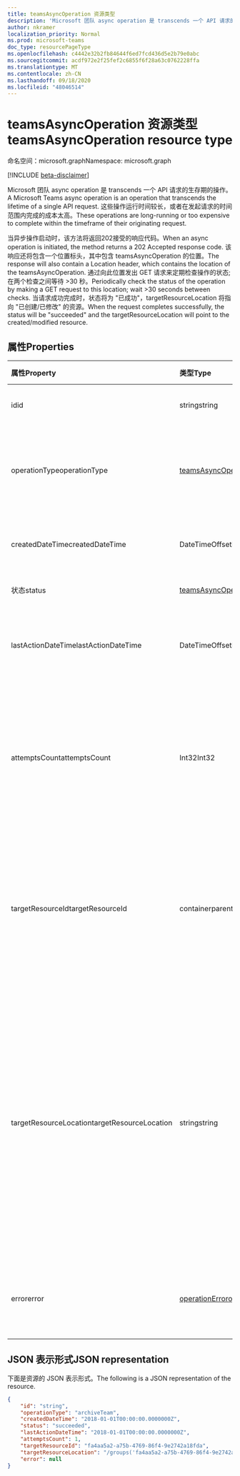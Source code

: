 ```yaml
---
title: teamsAsyncOperation 资源类型
description: 'Microsoft 团队 async operation 是 transcends 一个 API 请求的生存期的操作。 '
author: nkramer
localization_priority: Normal
ms.prod: microsoft-teams
doc_type: resourcePageType
ms.openlocfilehash: c4442e32b2fb84644f6ed7fcd436d5e2b79e0abc
ms.sourcegitcommit: acdf972e2f25fef2c6855f6f28a63c0762228ffa
ms.translationtype: MT
ms.contentlocale: zh-CN
ms.lasthandoff: 09/18/2020
ms.locfileid: "48046514"
---
```

# <a name="teamsasyncoperation-resource-type"></a><span data-ttu-id="a9683-103">teamsAsyncOperation 资源类型</span><span class="sxs-lookup"><span data-stu-id="a9683-103">teamsAsyncOperation resource type</span></span>

<span data-ttu-id="a9683-104">命名空间：microsoft.graph</span><span class="sxs-lookup"><span data-stu-id="a9683-104">Namespace: microsoft.graph</span></span>

[!INCLUDE [beta-disclaimer](../../includes/beta-disclaimer.md)]

<span data-ttu-id="a9683-105">Microsoft 团队 async operation 是 transcends 一个 API 请求的生存期的操作。</span><span class="sxs-lookup"><span data-stu-id="a9683-105">A Microsoft Teams async operation is an operation that transcends the lifetime of a single API request.</span></span> <span data-ttu-id="a9683-106">这些操作运行时间较长，或者在发起请求的时间范围内完成的成本太高。</span><span class="sxs-lookup"><span data-stu-id="a9683-106">These operations are long-running or too expensive to complete within the timeframe of their originating request.</span></span>

<span data-ttu-id="a9683-107">当异步操作启动时，该方法将返回202接受的响应代码。</span><span class="sxs-lookup"><span data-stu-id="a9683-107">When an async operation is initiated, the method returns a 202 Accepted response code.</span></span> <span data-ttu-id="a9683-108">该响应还将包含一个位置标头，其中包含 teamsAsyncOperation 的位置。</span><span class="sxs-lookup"><span data-stu-id="a9683-108">The response will also contain a Location header, which contains the location of the teamsAsyncOperation.</span></span> <span data-ttu-id="a9683-109">通过向此位置发出 GET 请求来定期检查操作的状态;在两个检查之间等待 >30 秒。</span><span class="sxs-lookup"><span data-stu-id="a9683-109">Periodically check the status of the operation by making a GET request to this location; wait >30 seconds between checks.</span></span>
<span data-ttu-id="a9683-110">当请求成功完成时，状态将为 "已成功"，targetResourceLocation 将指向 "已创建/已修改" 的资源。</span><span class="sxs-lookup"><span data-stu-id="a9683-110">When the request completes successfully, the status will be "succeeded" and the targetResourceLocation will point to the created/modified resource.</span></span>

## <a name="properties"></a><span data-ttu-id="a9683-111">属性</span><span class="sxs-lookup"><span data-stu-id="a9683-111">Properties</span></span>

| <span data-ttu-id="a9683-112">属性</span><span class="sxs-lookup"><span data-stu-id="a9683-112">Property</span></span> | <span data-ttu-id="a9683-113">类型</span><span class="sxs-lookup"><span data-stu-id="a9683-113">Type</span></span>   | <span data-ttu-id="a9683-114">说明</span><span class="sxs-lookup"><span data-stu-id="a9683-114">Description</span></span> |
|:---------------|:--------|:----------|
|<span data-ttu-id="a9683-115">id</span><span class="sxs-lookup"><span data-stu-id="a9683-115">id</span></span>|<span data-ttu-id="a9683-116">string</span><span class="sxs-lookup"><span data-stu-id="a9683-116">string</span></span> |<span data-ttu-id="a9683-117">唯一操作 id。</span><span class="sxs-lookup"><span data-stu-id="a9683-117">Unique operation id.</span></span>|
|<span data-ttu-id="a9683-118">operationType</span><span class="sxs-lookup"><span data-stu-id="a9683-118">operationType</span></span>|[<span data-ttu-id="a9683-119">teamsAsyncOperationType</span><span class="sxs-lookup"><span data-stu-id="a9683-119">teamsAsyncOperationType</span></span>](teamsasyncoperationtype.md) |<span data-ttu-id="a9683-120">指示正在描述的操作的类型。</span><span class="sxs-lookup"><span data-stu-id="a9683-120">Denotes which type of operation is being described.</span></span>|
|<span data-ttu-id="a9683-121">createdDateTime</span><span class="sxs-lookup"><span data-stu-id="a9683-121">createdDateTime</span></span>|<span data-ttu-id="a9683-122">DateTimeOffset</span><span class="sxs-lookup"><span data-stu-id="a9683-122">DateTimeOffset</span></span> |<span data-ttu-id="a9683-123">创建操作的时间。</span><span class="sxs-lookup"><span data-stu-id="a9683-123">Time when the operation was created.</span></span>|
|<span data-ttu-id="a9683-124">状态</span><span class="sxs-lookup"><span data-stu-id="a9683-124">status</span></span>|[<span data-ttu-id="a9683-125">teamsAsyncOperationStatus</span><span class="sxs-lookup"><span data-stu-id="a9683-125">teamsAsyncOperationStatus</span></span>](teamsasyncoperationstatus.md)| <span data-ttu-id="a9683-126">操作状态。</span><span class="sxs-lookup"><span data-stu-id="a9683-126">Operation status.</span></span>|
|<span data-ttu-id="a9683-127">lastActionDateTime</span><span class="sxs-lookup"><span data-stu-id="a9683-127">lastActionDateTime</span></span>|<span data-ttu-id="a9683-128">DateTimeOffset</span><span class="sxs-lookup"><span data-stu-id="a9683-128">DateTimeOffset</span></span> |<span data-ttu-id="a9683-129">上次更新异步操作的时间。</span><span class="sxs-lookup"><span data-stu-id="a9683-129">Time when the async operation was last updated.</span></span>|
|<span data-ttu-id="a9683-130">attemptsCount</span><span class="sxs-lookup"><span data-stu-id="a9683-130">attemptsCount</span></span>|<span data-ttu-id="a9683-131">Int32</span><span class="sxs-lookup"><span data-stu-id="a9683-131">Int32</span></span>|<span data-ttu-id="a9683-132">在标记为 "成功" 或 "失败" 之前尝试操作的次数。</span><span class="sxs-lookup"><span data-stu-id="a9683-132">Number of times the operation was attempted before being marked successful or failed.</span></span>|
|<span data-ttu-id="a9683-133">targetResourceId</span><span class="sxs-lookup"><span data-stu-id="a9683-133">targetResourceId</span></span>|<span data-ttu-id="a9683-134">containerparentjob</span><span class="sxs-lookup"><span data-stu-id="a9683-134">guid</span></span> |<span data-ttu-id="a9683-135">作为此异步操作（通常为 [团队](../resources/team.md)）的结果创建或修改的对象的 ID。</span><span class="sxs-lookup"><span data-stu-id="a9683-135">The ID of the object that's created or modified as result of this async operation, typically a [team](../resources/team.md).</span></span>|
|<span data-ttu-id="a9683-136">targetResourceLocation</span><span class="sxs-lookup"><span data-stu-id="a9683-136">targetResourceLocation</span></span>|<span data-ttu-id="a9683-137">string</span><span class="sxs-lookup"><span data-stu-id="a9683-137">string</span></span>|<span data-ttu-id="a9683-138">作为此异步操作的结果创建或修改的对象的位置。</span><span class="sxs-lookup"><span data-stu-id="a9683-138">The location of the object that's created or modified as result of this async operation.</span></span> <span data-ttu-id="a9683-139">应将此 URL 视为不透明值，而不会将其解析为其组件路径。</span><span class="sxs-lookup"><span data-stu-id="a9683-139">This URL should be treated as an opaque value and not parsed into its component paths.</span></span>|
|<span data-ttu-id="a9683-140">error</span><span class="sxs-lookup"><span data-stu-id="a9683-140">error</span></span>|[<span data-ttu-id="a9683-141">operationError</span><span class="sxs-lookup"><span data-stu-id="a9683-141">operationError</span></span>](operationerror.md)|<span data-ttu-id="a9683-142">导致异步操作失败的任何错误。</span><span class="sxs-lookup"><span data-stu-id="a9683-142">Any error that causes the async operation to fail.</span></span>|

## <a name="json-representation"></a><span data-ttu-id="a9683-143">JSON 表示形式</span><span class="sxs-lookup"><span data-stu-id="a9683-143">JSON representation</span></span>

<span data-ttu-id="a9683-144">下面是资源的 JSON 表示形式。</span><span class="sxs-lookup"><span data-stu-id="a9683-144">The following is a JSON representation of the resource.</span></span>

<!-- {
  "blockType": "resource",
  "keyProperty": "id",
  "@odata.type": "microsoft.graph.teamsAsyncOperation"
}-->

```json
{
    "id": "string",
    "operationType": "archiveTeam",
    "createdDateTime": "2018-01-01T00:00:00.0000000Z",
    "status": "succeeded",
    "lastActionDateTime": "2018-01-01T00:00:00.0000000Z",
    "attemptsCount": 1,
    "targetResourceId": "fa4aa5a2-a75b-4769-86f4-9e2742a18fda",
    "targetResourceLocation": "/groups('fa4aa5a2-a75b-4769-86f4-9e2742a18fda')/team",
    "error": null
}
```

<!-- uuid: 20fd7863-9545-40d4-ae8f-fee2d115a690
2015-10-25 14:57:30 UTC -->
<!--
{
  "type": "#page.annotation",
  "description": "teams async operation resource",
  "keywords": "",
  "section": "documentation",
  "tocPath": "",
  "suppressions": []
}
-->


